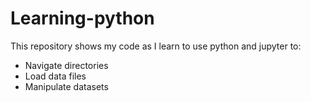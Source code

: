 # Learning-python

This repository shows my code as I learn to use python and jupyter to:
- Navigate directories
- Load data files
- Manipulate datasets
